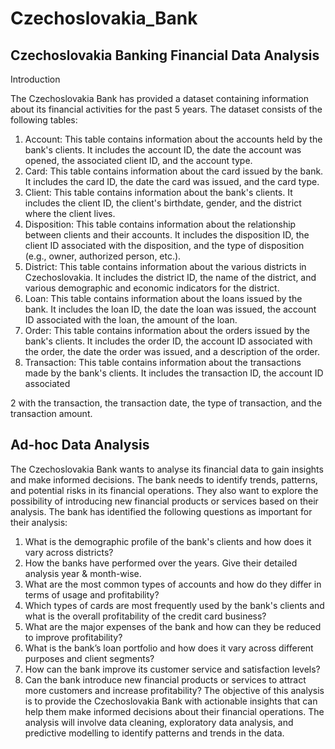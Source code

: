 # Czechoslovakia_Bank

## Czechoslovakia Banking Financial Data Analysis

Introduction

The Czechoslovakia Bank has provided a dataset containing information about its
financial activities for the past 5 years. The dataset consists of the following tables:
1. Account: This table contains information about the accounts held by the
bank's clients. It includes the account ID, the date the account was opened,
the associated client ID, and the account type.
2. Card: This table contains information about the card issued by the bank. It
includes the card ID, the date the card was issued, and the card type.
3. Client: This table contains information about the bank's clients. It includes
the client ID, the client's birthdate, gender, and the district where the client
lives.
4. Disposition: This table contains information about the relationship between
clients and their accounts. It includes the disposition ID, the client ID
associated with the disposition, and the type of disposition (e.g., owner,
authorized person, etc.).
5. District: This table contains information about the various districts in
Czechoslovakia. It includes the district ID, the name of the district, and
various demographic and economic indicators for the district.
6. Loan: This table contains information about the loans issued by the bank. It
includes the loan ID, the date the loan was issued, the account ID associated
with the loan, the amount of the loan.
7. Order: This table contains information about the orders issued by the bank's
clients. It includes the order ID, the account ID associated with the order, the
date the order was issued, and a description of the order.
8. Transaction: This table contains information about the transactions made by
the bank's clients. It includes the transaction ID, the account ID associated

2
with the transaction, the transaction date, the type of transaction, and the
transaction amount.

## Ad-hoc Data Analysis
The Czechoslovakia Bank wants to analyse its financial data to gain insights and make informed
decisions. The bank needs to identify trends, patterns, and potential risks in its financial
operations. They also want to explore the possibility of introducing new financial products or
services based on their analysis.
The bank has identified the following questions as important for their analysis:
1. What is the demographic profile of the bank's clients and how does it vary across
districts?
2. How the banks have performed over the years. Give their detailed analysis year &
month-wise.
3. What are the most common types of accounts and how do they differ in terms of usage
and profitability?
4. Which types of cards are most frequently used by the bank's clients and what is the
overall profitability of the credit card business?
5. What are the major expenses of the bank and how can they be reduced to improve
profitability?
6. What is the bank’s loan portfolio and how does it vary across different purposes and
client segments?
7. How can the bank improve its customer service and satisfaction levels?
8. Can the bank introduce new financial products or services to attract more customers and
increase profitability?
The objective of this analysis is to provide the Czechoslovakia Bank with actionable insights that
can help them make informed decisions about their financial operations. The analysis will
involve data cleaning, exploratory data analysis, and predictive modelling to identify patterns
and trends in the data.
